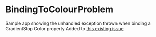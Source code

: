 # BindingToColourProblem
Sample app showing the unhandled exception thrown when binding a GradientStop Color property
Added to [this existing issue](https://github.com/dotnet/maui/issues/7449)
